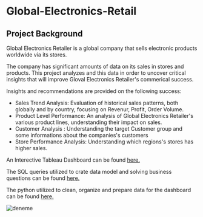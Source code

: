 # Global-Electronics-Retail

## Project Background

Global Electronics Retailer is a global company that sells electronic products
worldwide via its stores.

The company has significant amounts of data on its sales in stores and products.
This project analyzes and this data in order to uncover critical insights that will improve 
Gloval Electronics Retailer's commerical success.

Insights and recommendations are provided on the following success:

 - Sales Trend Analysis: Evaluation of historical sales patterns, both globally and by country, focusing on Revenur, Profit, Order Volume.
 - Product Level Performance: An analysis of Global Electronics Retailer's various product lines, understanding their impact on sales.
 - Customer Analysis : Understanding the target Customer group and some informations about the companies's customers
 - Store Performance Analysis: Understanding which regions's stores has higher sales.

An Interective Tableau Dashboard can be found [here.](https://public.tableau.com/app/profile/mustafa.zkul/viz/GlobalELectronics/SalesDashboard)

The SQL queries utilized to crate data model and solving business questions can be found [here.](https://github.com/mustafaozzkul/Global-Electronics-Retail/blob/main/SQL.sql)

The python utilized to clean, organize and prepare data for the dashboard can be found [here.](https://github.com/mustafaozzkul/Global-Electronics-Retail/blob/main/Global_electronics.ipynb)

![deneme](C:\Users\Pc\OneDrive\Desktop\Projects\Portfolio_Projects\Global_Electronics_Retailer)
